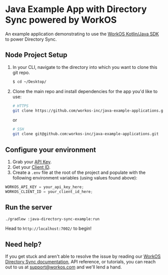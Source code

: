 # Java Example App with Directory Sync powered by WorkOS

An example application demonstrating to use the [WorkOS Kotlin/Java SDK](https://github.com/workos-inc/workos-kotlin) to power Directory Sync.

## Node Project Setup

1. In your CLI, navigate to the directory into which you want to clone this git repo.

   ```bash
   $ cd ~/Desktop/
   ```

2. Clone the main repo and install dependencies for the app you'd like to use:

   ```bash
   # HTTPS
   git clone https://github.com/workos-inc/java-example-applications.git
   ```

   or

   ```bash
   # SSH
   git clone git@github.com:workos-inc/java-example-applications.git
   ```

## Configure your environment

1. Grab your [API Key](https://dashboard.workos.com/api-keys).
2. Get your [Client ID](https://dashboard.workos.com/configuration).
3. Create a `.env` file at the root of the project and populate with the
   following environment variables (using values found above):

```typescript
WORKOS_API_KEY = your_api_key_here;
WORKOS_CLIENT_ID = your_client_id_here;
```

## Run the server

```sh
./gradlew :java-directory-sync-example:run
```

Head to `http://localhost:7002/` to begin!

## Need help?

If you get stuck and aren't able to resolve the issue by reading our [WorkOS Directory Sync documentation](https://workos.com/docs/directory-sync/guide/introduction), API reference, or tutorials, you can reach out to us at support@workos.com and we'll lend a hand.
